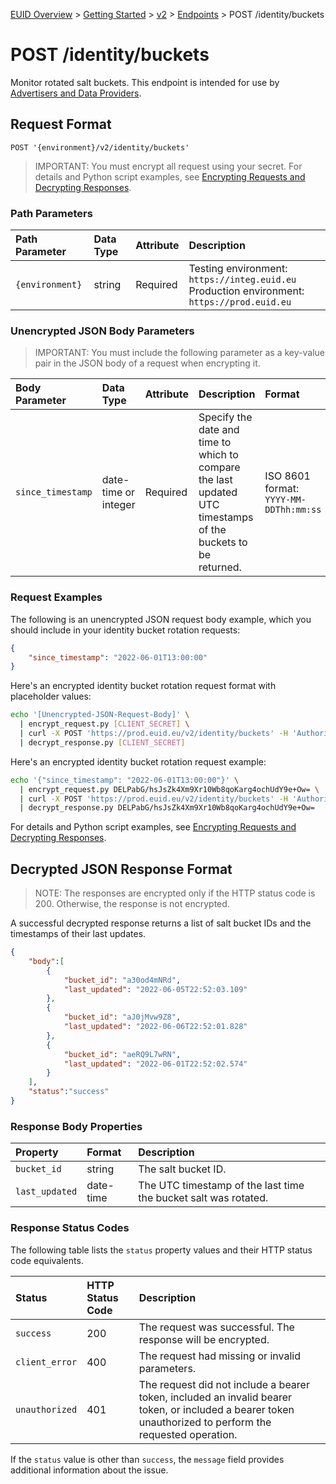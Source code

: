 [EUID Overview](../../../README.md) > [Getting Started](../../getting-started.md) > [v2](../summary-doc-v2.md) > [Endpoints](summary-endpoints.md) > POST /identity/buckets

# POST /identity/buckets

Monitor rotated salt buckets. This endpoint is intended for use by [Advertisers and Data Providers](../guides/advertiser-dataprovider-guide.md).

## Request Format

```POST '{environment}/v2/identity/buckets'```

>IMPORTANT: You must encrypt all request using your secret. For details and Python script examples, see [Encrypting Requests and Decrypting Responses](../ref-info/encryption-decryption.md).

### Path Parameters

| Path Parameter | Data Type | Attribute | Description |
| :--- | :--- | :--- | :--- |
| `{environment}` | string | Required | Testing environment: `https://integ.euid.eu`<br/>Production environment: `https://prod.euid.eu` |

### Unencrypted JSON Body Parameters

>IMPORTANT: You must include the following parameter as a key-value pair in the JSON body of a request when encrypting it.

| Body Parameter | Data Type | Attribute | Description | Format |
| :--- | :--- | :--- | :--- | :--- |
| `since_timestamp` | date-time or integer | Required | Specify the date and time to which to compare the last updated UTC timestamps of the buckets to be returned. | ISO 8601 format:<br/>`YYYY-MM-DDThh:mm:ss` |

### Request Examples

The following is an unencrypted JSON request body example, which you should include in your identity bucket rotation requests:

```json
{
    "since_timestamp": "2022-06-01T13:00:00"
}
```
Here's an encrypted identity bucket rotation request format with placeholder values:

```sh
echo '[Unencrypted-JSON-Request-Body]' \
  | encrypt_request.py [CLIENT_SECRET] \
  | curl -X POST 'https://prod.euid.eu/v2/identity/buckets' -H 'Authorization: Bearer [CLIENT_API_KEY]' -d @- \
  | decrypt_response.py [CLIENT_SECRET] 
```

Here's an encrypted identity bucket rotation request example:

```sh
echo '{"since_timestamp": "2022-06-01T13:00:00"}' \
  | encrypt_request.py DELPabG/hsJsZk4Xm9Xr10Wb8qoKarg4ochUdY9e+Ow= \
  | curl -X POST 'https://prod.euid.eu/v2/identity/buckets' -H 'Authorization: Bearer YourTokenBV3tua4BXNw+HVUFpxLlGy8nWN6mtgMlIk=' -d @- \
  | decrypt_response.py DELPabG/hsJsZk4Xm9Xr10Wb8qoKarg4ochUdY9e+Ow= 
```

For details and Python script examples, see [Encrypting Requests and Decrypting Responses](../ref-info/encryption-decryption.md).

## Decrypted JSON Response Format

>NOTE: The responses are encrypted only if the HTTP status code is 200. Otherwise, the response is not encrypted.

A successful decrypted response returns a list of salt bucket IDs and the timestamps of their last updates.

```json
{
    "body":[
        {
            "bucket_id": "a30od4mNRd",
            "last_updated": "2022-06-05T22:52:03.109"
        },
        {
            "bucket_id": "aJ0jMvw9Z8",
            "last_updated": "2022-06-06T22:52:01.828"
        },
        {
            "bucket_id": "aeRQ9L7wRN",
            "last_updated": "2022-06-01T22:52:02.574"
        }
    ],
    "status":"success"
}
```
### Response Body Properties

| Property | Format | Description |
| :--- | :--- | :--- |
| `bucket_id` | string | The salt bucket ID. |
| `last_updated` | date-time | The UTC timestamp of the last time the bucket salt was rotated. |

### Response Status Codes

The following table lists the `status` property values and their HTTP status code equivalents.

| Status | HTTP Status Code | Description |
| :--- | :--- | :--- |
| `success` | 200 | The request was successful. The response will be encrypted. |
| `client_error` | 400 | The request had missing or invalid parameters. |
| `unauthorized` | 401 | The request did not include a bearer token, included an invalid bearer token, or included a bearer token unauthorized to perform the requested operation. |

If the `status` value is other than `success`, the `message` field provides additional information about the issue.
